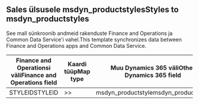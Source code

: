 ## <a name="styles-to-msdyn_productstyles"></a><span data-ttu-id="d27da-101">Sales ülsusele msdyn_productstyles</span><span class="sxs-lookup"><span data-stu-id="d27da-101">Styles to msdyn_productstyles</span></span>

<span data-ttu-id="d27da-102">See mall sünkroonib andmeid rakenduste Finance and Operations ja Common Data Service'i vahel.</span><span class="sxs-lookup"><span data-stu-id="d27da-102">This template synchronizes data between Finance and Operations apps and Common Data Service.</span></span>

<span data-ttu-id="d27da-103">Finance and Operationsi väli</span><span class="sxs-lookup"><span data-stu-id="d27da-103">Finance and Operations field</span></span> | <span data-ttu-id="d27da-104">Kaardi tüüp</span><span class="sxs-lookup"><span data-stu-id="d27da-104">Map type</span></span> | <span data-ttu-id="d27da-105">Muu Dynamics 365 väli</span><span class="sxs-lookup"><span data-stu-id="d27da-105">Other Dynamics 365 field</span></span> | <span data-ttu-id="d27da-106">Vaikeväärtus</span><span class="sxs-lookup"><span data-stu-id="d27da-106">Default value</span></span>
---|---|---|---
<span data-ttu-id="d27da-107">STYLEID</span><span class="sxs-lookup"><span data-stu-id="d27da-107">STYLEID</span></span> | >> | <span data-ttu-id="d27da-108">msdyn_productstyle</span><span class="sxs-lookup"><span data-stu-id="d27da-108">msdyn_productstyle</span></span> | 
